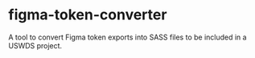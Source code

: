 # figma-token-converter
A tool to convert Figma token exports into SASS files to be included in a USWDS project.
